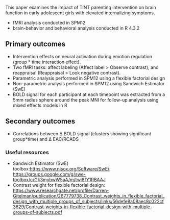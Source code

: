 This paper examines the impact of TINT parenting intervention on brain function in early adolescent girls with elevated internalizing symptoms.
- fMRI analysis conducted in SPM12
- brain-behavior and behavioral analysis conducted in R 4.3.2

## Primary outcomes
- Intervention effects on neural activation during emotion regulation (group * time interaction effect).
- Two fMRI tasks: affect labeling (Affect label > Observe contrast), and reappraisal (Reappraisal > Look negative contrast).
- Parametric analysis performed in SPM12 using a flexible factorial design
- Non-parametric analysis performed in SPM12 using Sandwich Estimator (SwE) 
- BOLD signal for each participant at each timepoint was extracted from a 5mm radius sphere around the peak MNI for follow-up analysis using mixed effects models in R


## Secondary outcomes
- Correlations between Δ BOLD signal (clusters showing significant group*time) and Δ EAC/RCADS

### Useful resources
- Sandwich Estimator (SwE) toolbox:https://www.nisox.org/Software/SwE/; https://groups.google.com/g/swe-toolbox/c/Gk3mybwW5aA/m/twi8fY1RBAAJ
- Contrast weight for flexible factorial design: https://www.researchgate.net/profile/Darren-Gitelman/publication/267779738_Contrast_weights_in_flexible_factorial_design_with_multiple_groups_of_subjects/links/56defe8a08aec8c022cf3629/Contrast-weights-in-flexible-factorial-design-with-multiple-groups-of-subjects.pdf

